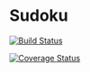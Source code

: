 # Sudoku

[![Build Status](https://travis-ci.org/DanielBalda/Sudoku.svg?branch=master)](https://travis-ci.org/DanielBalda/Sudoku)

[![Coverage Status](https://coveralls.io/repos/github/DanielBalda/Sudoku/badge.svg?branch=master&service=github)](https://coveralls.io/github/DanielBalda/Sudoku?branch=master)
